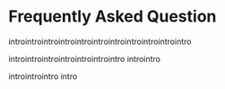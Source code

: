 # Frequently Asked Question

introintrointrointrointrointrointrointrointrointrointro

introintrointrointrointrointrointro
introintro

introintrointro
intro
